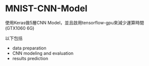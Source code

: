 # MNIST-CNN-Model

使用Keras做5層CNN Model，並且啟用tensorflow-gpu來減少運算時間(GTX1060 6G)

以下包括

* data preparation
* CNN modeling and evaluation
* results prediction
